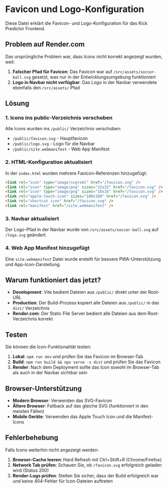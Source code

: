 # Favicon und Logo-Konfiguration

Diese Datei erklärt die Favicon- und Logo-Konfiguration für das Kick Predictor Frontend.

## Problem auf Render.com

Das ursprüngliche Problem war, dass Icons nicht korrekt angezeigt wurden, weil:

1. **Falscher Pfad für Favicon**: Das Favicon war auf `/src/assets/soccer-ball.svg` gesetzt, was nur in der Entwicklungsumgebung funktioniert
2. **Logo in Navbar nicht verfügbar**: Das Logo in der Navbar verwendete ebenfalls den `/src/assets/` Pfad

## Lösung

### 1. Icons ins public-Verzeichnis verschoben

Alle Icons wurden ins `/public/` Verzeichnis verschoben:
- `/public/favicon.svg` - Hauptfavicon
- `/public/logo.svg` - Logo für die Navbar
- `/public/site.webmanifest` - Web App Manifest

### 2. HTML-Konfiguration aktualisiert

In der `index.html` wurden mehrere Favicon-Referenzen hinzugefügt:
```html
<link rel="icon" type="image/svg+xml" href="/favicon.svg" />
<link rel="icon" type="image/png" sizes="32x32" href="/favicon.svg" />
<link rel="icon" type="image/png" sizes="16x16" href="/favicon.svg" />
<link rel="apple-touch-icon" sizes="180x180" href="/favicon.svg" />
<link rel="shortcut icon" href="/favicon.svg" />
<link rel="manifest" href="/site.webmanifest" />
```

### 3. Navbar aktualisiert

Der Logo-Pfad in der Navbar wurde von `/src/assets/soccer-ball.svg` auf `/logo.svg` geändert.

### 4. Web App Manifest hinzugefügt

Eine `site.webmanifest` Datei wurde erstellt für bessere PWA-Unterstützung und App-Icon-Darstellung.

## Warum funktioniert das jetzt?

- **Development**: Vite bedient Dateien aus `/public/` direkt unter der Root-URL
- **Production**: Der Build-Prozess kopiert alle Dateien aus `/public/` in das `dist/` Verzeichnis
- **Render.com**: Der Static File Server bedient alle Dateien aus dem Root-Verzeichnis korrekt

## Testen

Sie können die Icon-Funktionalität testen:

1. **Lokal**: `npm run dev` und prüfen Sie das Favicon im Browser-Tab
2. **Build**: `npm run build && npx serve -s dist` und prüfen Sie das Favicon
3. **Render**: Nach dem Deployment sollte das Icon sowohl im Browser-Tab als auch in der Navbar sichtbar sein

## Browser-Unterstützung

- **Modern Browser**: Verwenden das SVG-Favicon
- **Ältere Browser**: Fallback auf das gleiche SVG (funktioniert in den meisten Fällen)
- **Mobile Geräte**: Verwenden das Apple Touch Icon und die Manifest-Icons

## Fehlerbehebung

Falls Icons weiterhin nicht angezeigt werden:

1. **Browser-Cache leeren**: Hard Refresh mit Ctrl+Shift+R (Chrome/Firefox)
2. **Network Tab prüfen**: Schauen Sie, ob `/favicon.svg` erfolgreich geladen wird (Status 200)
3. **Render-Logs prüfen**: Stellen Sie sicher, dass der Build erfolgreich war und keine 404-Fehler für Icon-Dateien auftreten